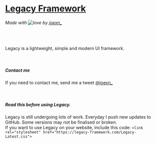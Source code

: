# [Legacy Framework](https://legacy-framework.com)
###### Made with ![love](https://legacy-framework.com/Heart.png) by [joexn_](https://twitter.com/@joexn_)
<br /><br />
Legacy is a lightweight, simple and modern UI framework.
<br /><br /><br />
##### Contact me
If you need to contact me, send me a tweet [@joexn_](https://twitter.com/@joexn_)
<br /><br /><br />
##### Read this before using Legacy.
Legacy is still undergoing lots of work. Everyday I push new updates to GitHub. Some versions may not be finalised or broken. 
<br />
If you want to use Legacy on your website, include this code: `<link rel="stylesheet" href="https://legacy-framework.com/Legacy-Latest.css">`
